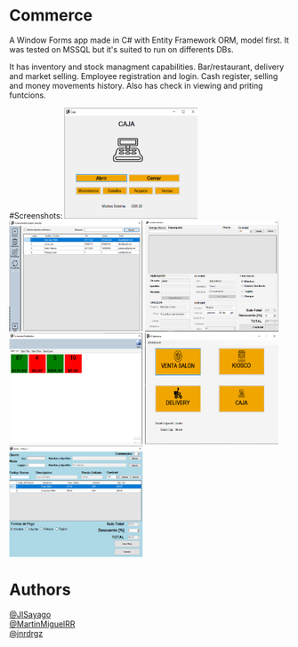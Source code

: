 # Commerce

A Window Forms app made in C# with Entity Framework ORM, model first. It was tested on MSSQL but it's suited to run on differents DBs.

It has inventory and stock managment capabilities. Bar/restaurant, delivery and market selling. Employee registration and login. Cash register, selling and money movements history. Also has check in viewing and priting funtcions.  


#Screenshots:
<img src="readme_imgs/fcaja.png" width="240" height="200">
<img src="readme_imgs/fconsulta.png" width="240" height="200">
<img src="readme_imgs/fkiosco.png" width="240" height="200">
<img src="readme_imgs/mesas.png" width="240" height="200">
<img src="readme_imgs/fprinc.png" width="240" height="200">
<img src="readme_imgs/fventasal.png" width="240" height="200">

# Authors
[@JISayago]( https://github.com/JISayago )<br>
[@MartinMiguelRR]( https://github.com/MartinMiguelRR )<br>
[@jnrdrgz]( https://github.com/jnrdrgz )
